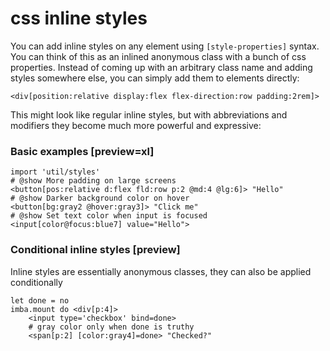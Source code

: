 # css inline styles

You can add inline styles on any element using `[style-properties]` syntax. You can think of this as an inlined anonymous class with a bunch of css properties.
Instead of coming up with an arbitrary class name and adding styles somewhere else, you can simply add them to elements directly:
```imba
<div[position:relative display:flex flex-direction:row padding:2rem]>
```
This might look like regular inline styles, but with abbreviations and modifiers they become much more powerful and expressive:

### Basic examples [preview=xl]
```imba main.imba
import 'util/styles'
# @show More padding on large screens
<button[pos:relative d:flex fld:row p:2 @md:4 @lg:6]> "Hello"
# @show Darker background color on hover
<button[bg:gray2 @hover:gray3]> "Click me"
# @show Set text color when input is focused
<input[color@focus:blue7] value="Hello">
```
### Conditional inline styles [preview]
Inline styles are essentially anonymous classes, they can also be applied conditionally
```imba
let done = no
imba.mount do <div[p:4]>
    <input type='checkbox' bind=done>
    # gray color only when done is truthy
    <span[p:2] [color:gray4]=done> "Checked?"
```